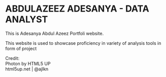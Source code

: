 # ABDULAZEEZ ADESANYA - DATA ANALYST
This is Adesanya Abdul Azeez Portfoli website.

This website is used to showcase proficiency in variety of analysis tools in form of project


Credit: </br>
Photon by HTML5 UP </br>
html5up.net | @ajlkn



